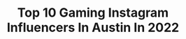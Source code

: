 ---
title: Top 10 Gaming Instagram Influencers In Austin In 2022
description: >-
  Find top gaming Instagram influencers in Austin in 2022. Most popular hashtags: #gaming #art #halloween #videogames.
platform: Instagram
hits: 27
text_top: Analyze the top-rated Instagram influencers on inBeat.
text_bottom: inBeat has 27 Instagram influencers like this in Austin, United States for you to contact.
profiles:
  - username: "austin_st_john"
    fullname: >-
      Austin St. John -Power Rangers
    bio: >-
      “Jason” The Red Ranger from MMPR! -Supplying your Power Ranger needs at www.austinstjohn.biz -Check out my new VLOG’s below!
    location: "United States"
    followers: 194625
    engagement: 119
    commentsToLikes: 0.021439
    id: ck0w5jugk3zsj0i198j9ieiiy
    verified: true
    hashtags: "#goldranger, #sentai, #fanward, #mmpr"
  - username: "ram3dda"
    fullname: >-
      Ross A. Morris
    bio: >-
      3D DESIGN & ANIMATION | AUSTIN TX rossmorris1400@gmail.com
    location: "United States"
    followers: 9729
    engagement: 497
    commentsToLikes: 0.013354
    id: ck138wfipichx0i19isldlt13
    verified: false
    hashtags: "#everyday, #abstract, #c4d, #kitbash3d"
  - username: "kenbolido"
    fullname: >-
      Ken
    bio: >-
      🎬 Production lead for @austinnotduncan 🎮 Twitch Streamer Business/ad inquiries: ken@litolmedia.com
    location: "United States"
    followers: 17097
    engagement: 1373
    commentsToLikes: 0.016869
    id: ckf5kzeoxns6b0j23tk7qm2e7
    verified: false
    hashtags: "#android, #portraitphotography, #newtech, #technology"
  - username: "austingaming123"
    fullname: >-
      Austin Davert
    bio: >-
      🎮 Gamer 🚗 ✈️ Car/Aviation Fan 🏥 Health Information Management Student ♿️ Osteogenesis Imperfecta Type III 💪 Hoping to Empower Others 🇺🇸 Proud Patriot
    location: "United States"
    followers: 8970
    engagement: 1272
    commentsToLikes: 0.032248
    id: ck55plp5fatvp0i11f9qqmtvd
    verified: false
    hashtags: "#tech, #computer, #handcontrols, #aviation"
  - username: "roundbyroundboxing"
    fullname: >-
      Round By Round Boxing
    bio: >-
      "Complete boxing coverage--round by round!" 📝 #Boxing News & Opinions 📹 Highlights 🎨 Photo Edits 📷 Award-Winning Photos 📱Download the #RBRBoxing App
    location: "United States"
    followers: 27538
    engagement: 120
    commentsToLikes: 0.039268
    id: ckaoz0hc0jubu0i78fdpeiqgy
    verified: false
    hashtags: "#espn, #toprank, #fightnightchampions, #whoyougot"
  - username: "venxmexe"
    fullname: >-
      Mikayla 🐾 ミケーラ
    bio: >-
      Your Friendly Neighborhood Youtuber YT: captainmikayla 10.9k TikTok 279k Twitch: 1.5k 23//Cosplayer venmo: venxmexe tiktok:venxmexe
    location: "United States"
    followers: 12574
    engagement: 441
    commentsToLikes: 0.010861
    id: ck9wdci62f18r0j78kb5b01q5
    verified: false
    hashtags: "#satx, #tanjiro, #anime, #gaming"
  - username: "spidagrfx"
    fullname: >-
      "MICAH" 🕷 // Road to 20K⚡️
    bio: >-
      20 • Aspiring Nike Designer Content Creator @teamdiverge • #BoltUp Art Portfolio: Logos • Graphics Jersey Swaps • Uniform Design ◤◢◤◢◤◢◤◢◤◢◤◢◤◢◤◢◤◢
    location: "United States"
    followers: 12065
    engagement: 2711
    commentsToLikes: 0.037782
    id: ckap0e728pw0q0i784sxvno26
    verified: false
    hashtags: "#hype, #hypebeast, #football, #jukes"
  - username: "angelabermudeza"
    fullname: >-
      Angela Bermúdez Art
    bio: >-
      🇨🇷 Costa Rican in LA | Self-taught Painter 📸 Modeling & Cosplay at @angelabermudezb 🎨 Creating at @brushesandkeys w/@a.wintory
    location: "United States"
    followers: 38979
    engagement: 441
    commentsToLikes: 0.020423
    id: ck15r92h86rdn0i19gpfc81fh
    verified: false
    hashtags: "#stayhome, #quarantine, #musicandpainting, #cosplay"
  - username: "ava.gg"
    fullname: >-
      Ava || Austin Influencer
    bio: >-
      My IG is a mess of plants, travel, and video games. Please email for business opportunities Twitter: AvaGG Twitch/Yt: AvaGG
    location: "United States"
    followers: 80194
    engagement: 486
    commentsToLikes: 0.009558
    id: ck0tuax3f6dsv0i195a4dukhl
    verified: false
    hashtags: "#plantsmakepeoplehappy, #bohodecor, #animalcrossing, #acnhdesigns"
  - username: "ruinednismo"
    fullname: >-
      Christian
    bio: >-
      ▪️Nissan 370z Nismo🖤 ▪️KTM 1290 Super Duke R🧡 ▪️Tattoos💉 ▪️Gym🏋️‍♂️ ▪️Photography📸
    location: "United States"
    followers: 17678
    engagement: 859
    commentsToLikes: 0.018069
    id: ck0tyc4l6mdex0i19eq2m73dn
    verified: false
    hashtags: "#slammedenuff, #forgedwheels, #modifiedsociety, #hypernaked"
---